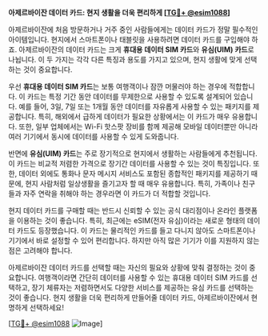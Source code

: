 **아제르바이잔 데이터 카드: 현지 생활을 더욱 편리하게 [[TG💪+ @esim1088](https://t.me/s/esim1088)]**

아제르바이잔에 처음 방문하거나 거주 중인 사람들에게는 데이터 카드가 정말 필수적인 아이템입니다. 현지에서 스마트폰이나 태블릿을 사용하려면 데이터 카드를 구입해야 하죠. 아제르바이잔의 데이터 카드는 크게 **휴대용 데이터 SIM 카드**와 **유심(UIM) 카드**로 나뉩니다. 이 두 가지는 각각 다른 특징과 용도를 가지고 있으며, 현지 생활에 맞게 선택하는 것이 중요합니다.

우선 **휴대용 데이터 SIM 카드**는 보통 여행객이나 잠깐 머물러야 하는 경우에 적합합니다. 이 카드는 특정 기간 동안 데이터를 무제한으로 사용할 수 있도록 설계되어 있습니다. 예를 들어, 3일, 7일 또는 1개월 동안 데이터를 자유롭게 사용할 수 있는 패키지를 제공합니다. 특히, 해외에서 급하게 데이터가 필요한 상황에서는 이 카드가 매우 유용합니다. 또한, 일부 업체에서는 Wi-Fi 핫스팟 장비를 함께 제공해 모바일 데이터뿐만 아니라 여러 기기에서 동시에 데이터를 사용할 수 있게 도와줍니다.

반면에 **유심(UIM) 카드**는 주로 장기적으로 현지에서 생활하는 사람들에게 추천됩니다. 이 카드는 비교적 저렴한 가격으로 장기간 데이터를 사용할 수 있는 것이 특징입니다. 또한, 데이터 외에도 통화나 문자 메시지 서비스도 포함된 종합적인 패키지를 제공하기 때문에, 현지 사람처럼 일상생활을 즐기고자 할 때 매우 유용합니다. 특히, 가족이나 친구들과 자주 연락을 취해야 하는 경우라면 이 카드가 더 적합할 것입니다.

현지 데이터 카드를 구매할 때는 반드시 신뢰할 수 있는 공식 대리점이나 온라인 플랫폼을 이용하는 것이 좋습니다. 특히, 최근에는 eSIM(전자 유심)이라는 새로운 형태의 데이터 카드도 등장했습니다. 이 카드는 물리적인 카드를 들고 다니지 않아도 스마트폰이나 기기에서 바로 설정할 수 있어 편리합니다. 하지만 아직 많은 기기가 이를 지원하지 않는 점은 고려해야 합니다.

아제르바이잔 데이터 카드를 선택할 때는 자신의 필요와 상황에 맞춰 결정하는 것이 중요합니다. 여행객이라면 간단히 데이터를 사용할 수 있는 휴대용 데이터 SIM 카드를 선택하고, 장기 체류자는 저렴하면서도 다양한 서비스를 제공하는 유심 카드를 선택하는 것이 좋습니다. 현지 생활을 더욱 편리하게 만들어줄 데이터 카드, 아제르바이잔에서 현명하게 선택하세요!

[[TG💪+ @esim1088](https://t.me/s/esim1088) ![Image](https://i.postimg.cc/Y0z9fWf4/image.png)]